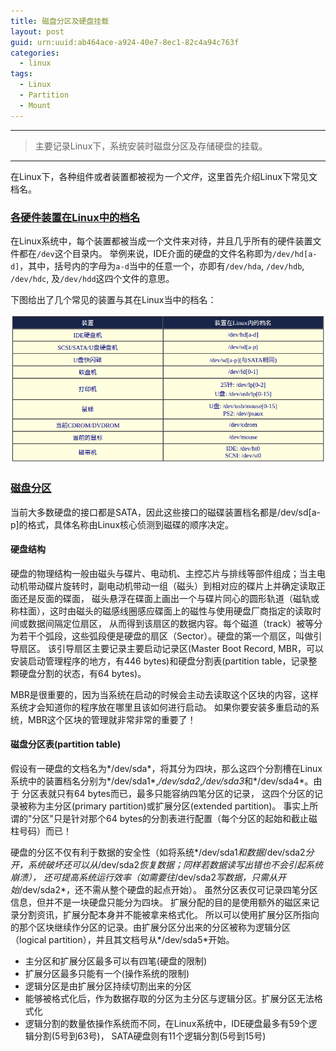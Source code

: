 ```yaml
---
title: 磁盘分区及硬盘挂载
layout: post
guid: urn:uuid:ab464ace-a924-40e7-8ec1-82c4a94c763f
categories:
  - linux
tags:
  - Linux
  - Partition
  - Mount
---
```



---

> 主要记录Linux下，系统安装时磁盘分区及存储硬盘的挂载。

---

在Linux下，各种组件或者装置都被视为*一个文件*，这里首先介绍Linux下常见文档名。

### [各硬件装置在Linux中的档名](http://cn.linux.vbird.org/linux_basic/0130designlinux.php#hardware_no)
在Linux系统中，每个装置都被当成一个文件来对待，并且几乎所有的硬件装置文件都在`/dev`这个目录内。
举例来说，IDE介面的硬盘的文件名称即为`/dev/hd[a-d]`，其中，括号内的字母为`a-d`当中的任意一个，亦即有`/dev/hda`, `/dev/hdb`, `/dev/hdc`, 及`/dev/hdd`这四个文件的意思。

下图给出了几个常见的装置与其在Linux当中的档名：

[![linux file system](/media/files/2017/02/23/LinuxDevs.png)](https://github.com/bizhishui/bizhishui.github.io/blob/master/ "linux file system")


### [磁盘分区](http://cn.linux.vbird.org/linux_basic/0130designlinux.php#partition)
当前大多数硬盘的接口都是SATA，因此这些接口的磁碟装置档名都是/dev/sd[a-p]的格式，具体名称由Linux核心侦测到磁碟的顺序决定。

#### 硬盘结构
硬盘的物理结构一般由磁头与碟片、电动机、主控芯片与排线等部件组成；当主电动机带动碟片旋转时，副电动机带动一组（磁头）到相对应的碟片上并确定读取正面还是反面的碟面，
磁头悬浮在碟面上画出一个与碟片同心的圆形轨道（磁轨或称柱面），这时由磁头的磁感线圈感应碟面上的磁性与使用硬盘厂商指定的读取时间或数据间隔定位扇区，
从而得到该扇区的数据内容。每个磁道（track）被等分为若干个弧段，这些弧段便是硬盘的扇区（Sector）。硬盘的第一个扇区，叫做引导扇区。
该引导扇区主要记录主要启动记录区(Master Boot Record, MBR，可以安装启动管理程序的地方，有446 bytes)和硬盘分割表(partition table，记录整颗硬盘分割的状态，有64 bytes)。

MBR是很重要的，因为当系统在启动的时候会主动去读取这个区块的内容，这样系统才会知道你的程序放在哪里且该如何进行启动。 
如果你要安装多重启动的系统，MBR这个区块的管理就非常非常的重要了！


#### 磁盘分区表(partition table)
假设有一硬盘的文档名为*/dev/sda*，将其分为四块，那么这四个分割槽在Linux系统中的装置档名分别为*/dev/sda1*,*/dev/sda2*,*/dev/sda3*和*/dev/sda4*。由于
分区表就只有64 bytes而已，最多只能容纳四笔分区的记录， 这四个分区的记录被称为主分区(primary partition)或扩展分区(extended partition)。
事实上所谓的"分区"只是针对那个64 bytes的分割表进行配置（每个分区的起始和截止磁柱号码）而已！

硬盘的分区不仅有利于数据的安全性（如将系统*/dev/sda1*和数据*/dev/sda2*分开，系统破坏还可以从*/dev/sda2*恢复数据；同样若数据读写出错也不会引起系统崩溃），
还可提高系统运行效率（如需要往*/dev/sda2*写数据，只需从开始*/dev/sda2*，还不需从整个硬盘的起点开始）。
虽然分区表仅可记录四笔分区信息，但并不是一块硬盘只能分为四块。 扩展分配的目的是使用额外的磁区来记录分割资讯，扩展分配本身并不能被拿来格式化。 
所以可以使用扩展分区所指向的那个区块继续作分区的记录。由扩展分区分出来的分区被称为逻辑分区（logical partition），并且其文档号从*/dev/sda5*开始。

- 主分区和扩展分区最多可以有四笔(硬盘的限制)
- 扩展分区最多只能有一个(操作系统的限制)
- 逻辑分区是由扩展分区持续切割出来的分区
- 能够被格式化后，作为数据存取的分区为主分区与逻辑分区。扩展分区无法格式化
- 逻辑分割的数量依操作系统而不同，在Linux系统中，IDE硬盘最多有59个逻辑分割(5号到63号)， SATA硬盘则有11个逻辑分割(5号到15号)


